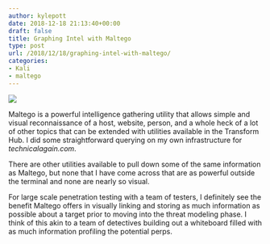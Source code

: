 ```yaml
---
author: kylepott
date: 2018-12-18 21:13:40+00:00
draft: false
title: Graphing Intel with Maltego
type: post
url: /2018/12/18/graphing-intel-with-maltego/
categories:
- Kali
- maltego
---
```



![](https://technicalagain.com/wp-content/uploads/2018/12/Screenshot-from-2018-12-18-14-54-25-1024x653.png)






Maltego is a powerful intelligence gathering utility that allows simple and visual reconnaissance of a host, website, person, and a whole heck of a lot of other topics that can be extended with utilities available in the Transform Hub. I did some straightforward querying on my own infrastructure for _technicalagain.com_.







There are other utilities available to pull down some of the same information as Maltego, but none that I have come across that are as powerful outside the terminal and none are nearly so visual.







For large scale penetration testing with a team of testers, I definitely see the benefit Maltego offers in visually linking and storing as much information as possible about a target prior to moving into the threat modeling phase. I think of this akin to a team of detectives building out a whiteboard filled with as much information profiling the potential perps.



